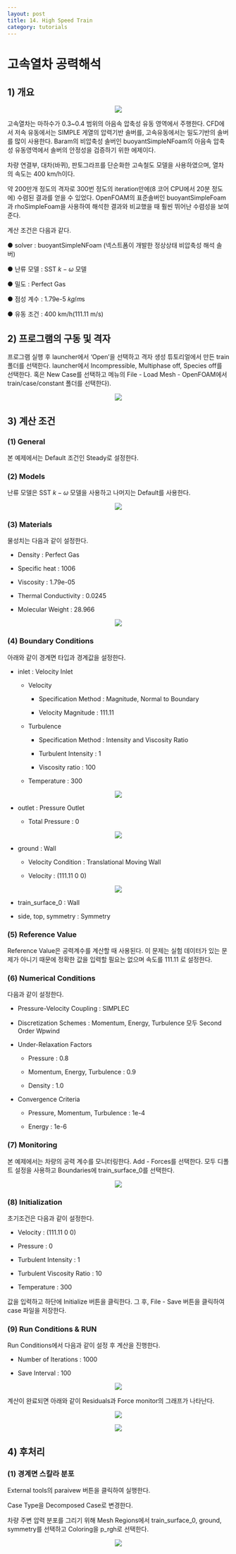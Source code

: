 ```yaml
---
layout: post
title: 14. High Speed Train
category: tutorials
---
```



# 고속열차 공력해석 

## 1) 개요 

<p style="text-align: center">
    <img src="https://github.com/nextfoam/baram-pages/raw/main/screenshots/mesh/train/intro.png"><br>
</p>

고속열차는 마하수가 0.3~0.4 범위의 아음속 압축성 유동 영역에서 주행한다. CFD에서 저속 유동에서는 SIMPLE 게열의 압력기반 솔버를, 고속유동에서는 밀도기반의 솔버를 많이 사용한다. Baram의 비압축성 솔버인 buoyantSimpleNFoam의 아음속 압축성 유동영역에서 솔버의 안정성을 검증하기 위한 에제이다.

차량 연결부, 대차(바퀴), 판토그라프를 단순화한 고속철도 모델을 사용하였으며, 열차의 속도는 400 km/h이다. 

약 200만개 정도의 격자로 300번 정도의 iteration만에(8 코어 CPU에서 20분 정도에) 수렴된 결과를 얻을 수 있었다. OpenFOAM의 표준솔버인 buoyantSimpleFoam과 rhoSimpleFoam을 사용하여 해석한 결과와 비교했을 때 훨씬 뛰어난 수렴성을 보여준다.

계산 조건은 다음과 같다. <br>

●  solver : buoyantSimpleNFoam (넥스트폼이 개발한 정상상태 비압축성 해석 솔버)

●  난류 모델 : SST $k - \omega$ 모델

●  밀도 : Perfect Gas

●  점성 계수 : 1.79e-5 𝑘𝑔/𝑚s

●  유동 조건 : 400 km/h(111.11 m/s)

## 2) 프로그램의 구동 및 격자

프로그램 실행 후 launcher에서 ‘Open’을 선택하고 격자 생성 튜토리얼에서 만든 train 폴더를 선택한다. launcher에서 Incompressible, Multiphase off, Species off를 선택한다. 혹은 New Case를 선택하고 메뉴의 File - Load Mesh - OpenFOAM에서 train/case/constant 폴더를 선택한다).

<p style="text-align: center">
    <img src="https://github.com/nextfoam/baram-pages/raw/main/screenshots/train/mesh.png"><br>
</p>

## 3) 계산 조건

### (1) General

본 예제에서는 Default 조건인 Steady로 설정한다.

### (2) Models

난류 모델은 SST $k - \omega$ 모델을 사용하고 나머지는 Default를 사용한다.

<p style="text-align: center">
    <img src="https://github.com/nextfoam/baram-pages/raw/main/screenshots/train/tur.png"><br>
</p>

### (3) Materials

물성치는 다음과 같이 설정한다.

+ Density : Perfect Gas

+ Specific heat : 1006

+ Viscosity : 1.79e-05

+ Thermal Conductivity : 0.0245

+ Molecular Weight : 28.966

<p style="text-align: center">
    <img src="https://github.com/nextfoam/baram-pages/raw/main/screenshots/train/mat.png"><br>
</p>

### (4) Boundary Conditions

아래와 같이 경계면 타입과 경계값을 설정한다.

+ inlet : Velocity Inlet

  * Velocity

    * Specification Method : Magnitude, Normal to Boundary

    * Velocity Magnitude : 111.11

  * Turbulence

    * Specification Method : Intensity and Viscosity Ratio

    * Turbulent Intensity : 1

    * Viscosity ratio : 100

  * Temperature : 300

<p style="text-align: center">
    <img src="https://github.com/nextfoam/baram-pages/raw/main/screenshots/train/inletbc.png">
</p>

+ outlet : Pressure Outlet

  * Total Pressure  : 0

<p style="text-align: center">
    <img src="https://github.com/nextfoam/baram-pages/raw/main/screenshots/train/outletbc.png">
</p>

+ ground : Wall

  * Velocity Condition : Translational Moving Wall

  * Velocity : (111.11 0 0)

<p style="text-align: center">
    <img src="https://github.com/nextfoam/baram-pages/raw/main/screenshots/train/groundbc.png">
</p>

+ train_surface_0 : Wall

+ side, top, symmetry : Symmetry

### (5) Reference Value

Reference Value은 공력계수를 계산할 때 사용된다. 이 문제는 실험 데이터가 있는 문제가 아니기 때문에 정확한 값을 입력할 필요는 없으며 속도를 111.11 로 설정한다.

### (6) Numerical Conditions

다음과 같이 설정한다.

+ Pressure-Velocity Coupling : SIMPLEC

+ Discretization Schemes : Momentum, Energy, Turbulence 모두 Second Order Wpwind

+ Under-Relaxation Factors

  * Pressure : 0.8

  * Momentum, Energy, Turbulence : 0.9

  * Density : 1.0

+ Convergence Criteria

  * Pressure, Momentum, Turbulence : 1e-4

  * Energy : 1e-6

### (7) Monitoring

본 예제에서는 차량의 공력 계수를 모니터링한다. Add - Forces를 선택한다. 모두 디폴트 설정을 사용하고 Boundaries에 train_surface_0를 선택한다.

<p style="text-align: center">
    <img src="https://github.com/nextfoam/baram-pages/raw/main/screenshots/train/monitor.png"><br>
</p>

### (8) Initialization

초기조건은 다음과 같이 설정한다.

+ Velocity : (111.11 0 0)

+ Pressure : 0

+ Turbulent Intensity : 1

+ Turbulent Viscosity Ratio : 10

+ Temperature : 300

값을 입력하고 하단에 Initialize 버튼을 클릭한다. 그 후, File - Save 버튼을 클릭하여 case 파일을 저장한다.

### (9) Run Conditions & RUN

Run Conditions에서 다음과 같이 설정 후 계산을 진행한다.

+ Number of Iterations : 1000

+ Save Interval : 100

<p style="text-align: center">
    <img src="https://github.com/nextfoam/baram-pages/raw/main/screenshots/train/run.png"><br>
</p>

계산이 완료되면 아래와 같이 Residuals과 Force monitor의 그래프가 나타난다.

<p style="text-align: center">
    <img src="https://github.com/nextfoam/baram-pages/raw/main/screenshots/train/residual.png"><br>
</p>

<p style="text-align: center">
    <img src="https://github.com/nextfoam/baram-pages/raw/main/screenshots/train/force.png"><br>
</p>

## 4) 후처리

### (1) 경계면 스칼라 분포

External tools의 paraivew 버튼을 클릭하여 실행한다.

Case Type을 Decomposed Case로 변경한다.

차량 주변 압력 분포를 그리기 위해 Mesh Regions에서 train_surface_0, ground, symmetry를 선택하고 Coloring을 p_rgh로 선택한다.

<p style="text-align: center">
    <img src="https://github.com/nextfoam/baram-pages/raw/main/screenshots/train/contour.png"><br>
</p>

